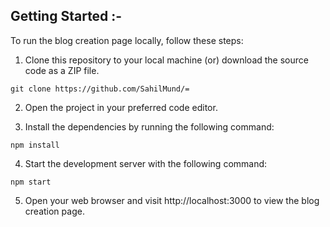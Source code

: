 ## Getting Started :-

To run the blog creation page locally, follow these steps:

1. Clone this repository to your local machine (or) download the source code as a ZIP file.

```
git clone https://github.com/SahilMund/=
```

2. Open the project in your preferred code editor.

3. Install the dependencies by running the following command:

```
npm install
```

4. Start the development server with the following command:

```
npm start
```

5. Open your web browser and visit http://localhost:3000 to view the blog creation page.

